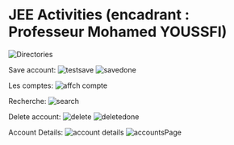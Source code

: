 
# JEE Activities (encadrant : Professeur Mohamed YOUSSFI)

![Directories](https://github.com/YoussefDinar/JEE-Digital-Banking/assets/94021293/459ff253-726f-42d5-8623-9db9a31f4e03)

Save account:
![testsave](https://github.com/YoussefDinar/JEE-Digital-Banking/assets/94021293/c33852bf-c0fc-401e-bd8f-3ee954f3b954)
![savedone](https://github.com/YoussefDinar/JEE-Digital-Banking/assets/94021293/99ca212f-fe62-443f-80ea-f3ced9078d3e)

Les comptes:
![affch compte](https://github.com/YoussefDinar/JEE-Digital-Banking/assets/94021293/24133092-f608-4e1c-bd0b-20225260a4e7)

Recherche:
![search](https://github.com/YoussefDinar/JEE-Digital-Banking/assets/94021293/6e50d23f-819b-4ead-bfb2-71cc143609d6)

Delete account:
![delete](https://github.com/YoussefDinar/JEE-Digital-Banking/assets/94021293/fb88f479-ace3-4e72-ac5d-e2116adf899c)
![deletedone](https://github.com/YoussefDinar/JEE-Digital-Banking/assets/94021293/f8629401-7982-432c-a227-17e311a90a8b)

Account Details:
![account details](https://github.com/YoussefDinar/JEE-Digital-Banking/assets/94021293/87e0eb5d-ba34-41ee-83ad-3f87ec53418c)
![accountsPage](https://github.com/YoussefDinar/JEE-Digital-Banking/assets/94021293/f4939f9c-4947-4650-aa82-c8bb834c8cc0)

